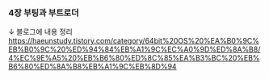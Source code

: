 ### 4장 부팅과 부트로더

↓ 블로그에 내용 정리
https://haeunstudy.tistory.com/category/64bit%20OS%20%EA%B0%9C%EB%B0%9C%20%ED%94%84%EB%A1%9C%EC%A0%9D%ED%8A%B8/4%EC%9E%A5%20%EB%B6%80%ED%8C%85%EA%B3%BC%20%EB%B6%80%ED%8A%B8%EB%A1%9C%EB%8D%94

